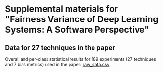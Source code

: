 # Supplemental materials for "Fairness Variance of Deep Learning  Systems: A Software  Perspective"

## Data for 27 techniques in the paper

Overall and per-class statistical results for 189 experiments (27 techniques and 7 bias metrics) used in the paper: [raw_data.csv](../master/raw_data.csv)
